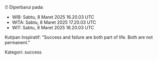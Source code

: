 ⏰ Diperbarui pada:
- WIB: Sabtu, 8 Maret 2025 16.20.03 UTC
- WITA: Sabtu, 8 Maret 2025 17.20.03 UTC
- WIT: Sabtu, 8 Maret 2025 18.20.03 UTC

Kutipan Inspiratif:
"Success and failure are both part of life. Both are not permanent."


Kategori: success

